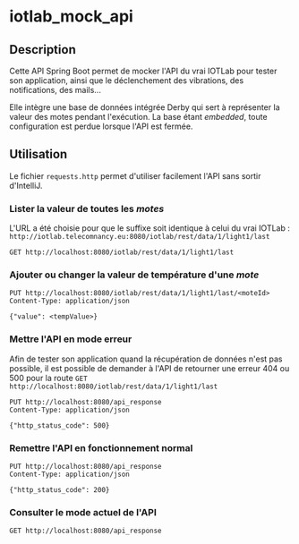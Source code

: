 # iotlab_mock_api

## Description

Cette API Spring Boot permet de mocker l'API du vrai IOTLab pour tester son application, ainsi que le déclenchement des vibrations, des notifications, des mails...

Elle intègre une base de données intégrée Derby qui sert à représenter la valeur des motes pendant l'exécution. La base étant *embedded*, toute configuration est perdue lorsque l'API est fermée.

## Utilisation

Le fichier `requests.http` permet d'utiliser facilement l'API sans sortir d'IntelliJ.

### Lister la valeur de toutes les *motes*

L'URL a été choisie pour que le suffixe soit identique à celui du vrai IOTLab : `http://iotlab.telecomnancy.eu:8080/iotlab/rest/data/1/light1/last`

```http request
GET http://localhost:8080/iotlab/rest/data/1/light1/last
```

### Ajouter ou changer la valeur de température d'une *mote*

```http request
PUT http://localhost:8080/iotlab/rest/data/1/light1/last/<moteId>
Content-Type: application/json

{"value": <tempValue>}
``` 

### Mettre l'API en mode erreur

Afin de tester son application quand la récupération de données n'est pas possible, il est possible de demander à l'API de retourner une erreur 404 ou 500 pour la route `GET http://localhost:8080/iotlab/rest/data/1/light1/last`

```http request
PUT http://localhost:8080/api_response
Content-Type: application/json

{"http_status_code": 500}
```

### Remettre l'API en fonctionnement normal

```http request
PUT http://localhost:8080/api_response
Content-Type: application/json

{"http_status_code": 200}
```

### Consulter le mode actuel de l'API

```http request
GET http://localhost:8080/api_response
```

